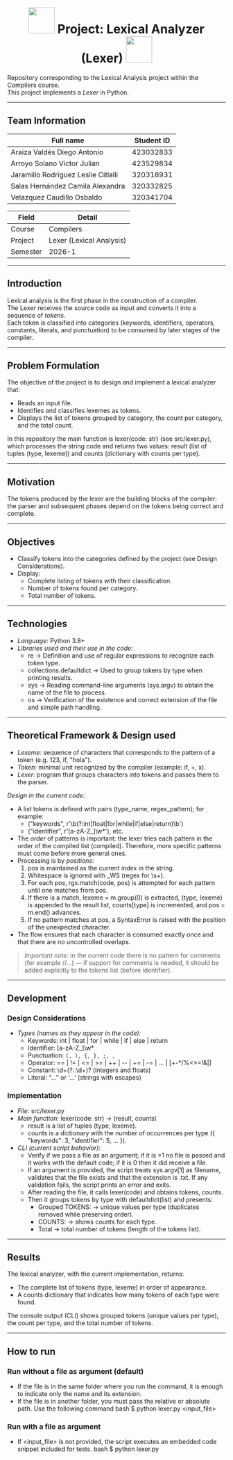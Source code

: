 <h1 align="center">
  <img src="https://github.com/user-attachments/assets/3abebde3-8ee0-40d0-ae38-82c52246b528" width="60" height="60" />
  Project: Lexical Analyzer (Lexer)
  <img src="https://github.com/user-attachments/assets/fe29e172-7262-4289-820a-1c08eecaa61b" width="60" height="60" />
</h1>

Repository corresponding to the Lexical Analysis project within the Compilers course.  
This project implements a *Lexer* in Python.

---

## Team Information
| Full name                            | Student ID      |
|----------------------------------    |-----------------|
| Araiza Valdés Diego Antonio          | 423032833       |
| Arroyo Solano Victor Julian          | 423529834       |
| Jaramillo Rodríguez Leslie Citlalli  | 320318931       |
| Salas Hernández Camila Alexandra     | 320332825       |
| Velazquez Caudillo Osbaldo           | 320341704       |

| Field        | Detail         |
|--------------|----------------|
| Course       | Compilers      |
| Project      | Lexer (Lexical Analysis) |
| Semester     | 2026-1         |

---

## Introduction
Lexical analysis is the first phase in the construction of a compiler.  
The Lexer receives the source code as input and converts it into a sequence of *tokens*.  
Each token is classified into categories (keywords, identifiers, operators, constants, literals, and punctuation) to be consumed by later stages of the compiler.

---

## Problem Formulation
The objective of the project is to design and implement a lexical analyzer that:
- Reads an input file.
- Identifies and classifies lexemes as tokens.
- Displays the list of tokens grouped by category, the count per category, and the total count.  


In this repository the main function is lexer(code: str) (see src/lexer.py), which processes the string code and returns two values: result (list of tuples (type, lexeme)) and counts (dictionary with counts per type).

---

## Motivation
The tokens produced by the lexer are the building blocks of the compiler: the parser and subsequent phases depend on the tokens being correct and complete. 

---

## Objectives
- Classify tokens into the categories defined by the project (see Design Considerations).
- Display:
  - Complete listing of tokens with their classification.
  - Number of tokens found per category.
  - Total number of tokens.

---

## Technologies
- *Language:* Python 3.8+  
- *Libraries used and their use in the code:*
  - re → Definition and use of regular expressions to recognize each token type. 
  - collections.defaultdict → Used to group tokens by type when printing results.
  - sys → Reading command-line arguments (sys.argv) to obtain the name of the file to process.
  - os → Verification of the existence and correct extension of the file and simple path handling.

---

## Theoretical Framework & Design used
- *Lexeme:* sequence of characters that corresponds to the pattern of a token (e.g. 123, if, "hola").  
- *Token:* minimal unit recognized by the compiler (example: if, +, x). 
- *Lexer:* program that groups characters into tokens and passes them to the parser.  

*Design in the current code:*
- A list tokens is defined with pairs (type_name, regex_pattern); for example:
  - ("keywords", r'\b(?:int|float|for|while|if|else|return)\b')
  - ("identifier", r'[a-zA-Z_]\w*'), etc.
- The *order* of patterns is important: the lexer tries each pattern in the order of the compiled list (compiled). Therefore, more specific patterns must come before more general ones.
- Processing is by *positions*:
  1. pos is maintained as the current index in the string.
  2. Whitespace is ignored with _WS (regex for \s+).
  3. For each pos, rgx.match(code, pos) is attempted for each pattern until one matches from pos.
  4. If there is a match, lexeme = m.group(0) is extracted, (type, lexeme) is appended to the result list, counts[type] is incremented, and pos = m.end() advances.
  5. If no pattern matches at pos, a SyntaxError is raised with the position of the unexpected character.
- The flow ensures that each character is consumed exactly once and that there are no uncontrolled overlaps.

> *Important note:* in the current code there is no pattern for comments (for example //...) — if support for comments is needed, it should be added explicitly to the tokens list (before identifier).

---

## Development

### Design Considerations
- *Types (names as they appear in the code):*
  - Keywords: int | float | for | while | if | else | return
  - Identifier: [a-zA-Z_]\w*
  - Punctuation: `(, ), {, }, ;, ,  `
  - Operator: == | != | <= | >= | ++ | -- | += | -= | ... | [+\-*/%<>=!&|]
  - Constant: \d+(?:\.\d+)? (integers and floats)
  - Literal: "..." or '...' (strings with escapes)

### Implementation 
- *File:* src/lexer.py
- *Main function:* lexer(code: str) -> (result, counts)
  - result is a list of tuples (type, lexeme).
  - counts is a dictionary with the number of occurrences per type ({ "keywords": 3, "identifier": 5, ... }).
- *CLI (current script behavior):*
  - Verify if we pass a file as an argument; if it is =1 no file is passed and it works with the default code; if it is 0 then it did receive a file.
  - If an argument is provided, the script treats sys.argv[1] as filename, validates that the file exists and that the extension is .txt. If any validation fails, the script prints an error and exits.
  - After reading the file, it calls lexer(code) and obtains tokens, counts.
  - Then it groups tokens by type with defaultdict(list) and presents:
    - Grouped TOKENS: → unique values per type (duplicates removed while preserving order).
    - COUNTS: → shows counts for each type.
    - Total → total number of tokens (length of the tokens list).

---

## Results
The lexical analyzer, with the current implementation, returns:
- The complete list of tokens (type, lexeme) in order of appearance.  
- A counts dictionary that indicates how many tokens of each type were found.  

The console output (CLI) shows grouped tokens (unique values per type), the count per type, and the total number of tokens.

---

## How to run
### Run without a file as argument (default)
 - If the file is in the same folder where you run the command, it is enough to indicate only the name and its extension. 
 - If the file is in another folder, you must pass the relative or absolute path.
 Use the following command
 bash
 $ python lexer.py <input_file>
 
### Run with a file as argument
 - If <input_file> is not provided, the script executes an embedded code snippet included for tests.
 bash
 $ python lexer.py
 

